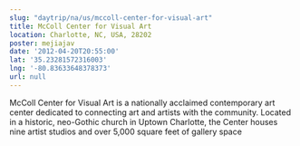 ```yaml
---
slug: "daytrip/na/us/mccoll-center-for-visual-art"
title: McColl Center for Visual Art
location: Charlotte, NC, USA, 28202
poster: mejiajav
date: '2012-04-20T20:55:00'
lat: '35.23281572316003'
lng: '-80.83633648378373'
url: null
---
```


McColl Center for Visual Art is a nationally acclaimed contemporary art center dedicated to connecting art and artists with the community. Located in a historic, neo-Gothic church in Uptown Charlotte, the Center houses nine artist studios and over 5,000 square feet of gallery space
